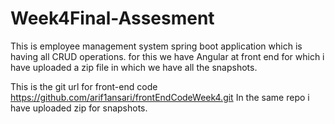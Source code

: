 # Week4Final-Assesment

This is employee management system spring boot application which is having all CRUD operations.
for this we have Angular at front end for which i have uploaded a zip file in which we have all the snapshots.

This is the git url for front-end code https://github.com/arif1ansari/frontEndCodeWeek4.git
In the same repo i have uploaded zip for snapshots.
